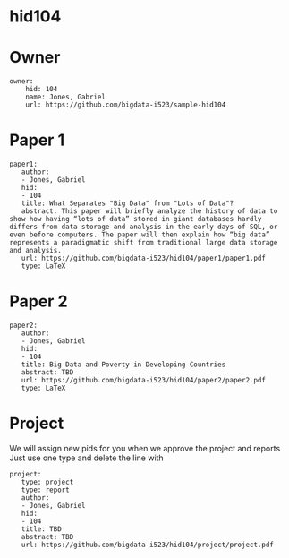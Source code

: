 # hid104

# Owner

```
owner:
    hid: 104
    name: Jones, Gabriel
    url: https://github.com/bigdata-i523/sample-hid104
```

# Paper 1

```
paper1:
   author: 
   - Jones, Gabriel
   hid:
   - 104
   title: What Separates "Big Data" from "Lots of Data"?
   abstract: This paper will briefly analyze the history of data to show how having “lots of data” stored in giant databases hardly differs from data storage and analysis in the early days of SQL, or even before computers. The paper will then explain how “big data” represents a paradigmatic shift from traditional large data storage and analysis.
   url: https://github.com/bigdata-i523/hid104/paper1/paper1.pdf
   type: LaTeX
```
   
# Paper 2

```
paper2:
   author: 
   - Jones, Gabriel
   hid:
   - 104
   title: Big Data and Poverty in Developing Countries
   abstract: TBD
   url: https://github.com/bigdata-i523/hid104/paper2/paper2.pdf
   type: LaTeX
```

# Project 

We will assign new pids for you when we approve the project and reports   
Just use one type and delete the line with 

```
project:
   type: project
   type: report
   author: 
   - Jones, Gabriel
   hid:
   - 104
   title: TBD
   abstract: TBD
   url: https://github.com/bigdata-i523/hid104/project/project.pdf
```
   
